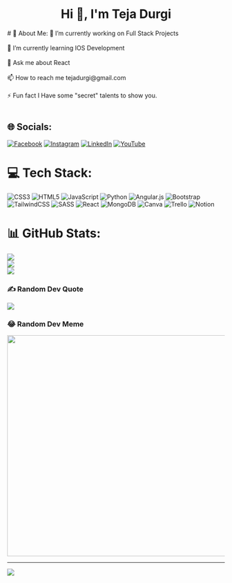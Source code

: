 
<h1 align="center">Hi 👋, I'm Teja Durgi</h1>
# 💫 About Me:
🔭 I’m currently working on Full Stack Projects<br><br>🌱 I’m currently learning IOS Development<br><br>💬 Ask me about React<br><br>📫 How to reach me tejadurgi@gmail.com<br><br>⚡ Fun fact I Have some "secret" talents to show you.<br><br>


## 🌐 Socials:
[![Facebook](https://img.shields.io/badge/Facebook-%231877F2.svg?logo=Facebook&logoColor=white)](https://facebook.com/DurgiTeja) [![Instagram](https://img.shields.io/badge/Instagram-%23E4405F.svg?logo=Instagram&logoColor=white)](https://instagram.com/tejadurgi) [![LinkedIn](https://img.shields.io/badge/LinkedIn-%230077B5.svg?logo=linkedin&logoColor=white)](https://linkedin.com/in/teja-durgi) [![YouTube](https://img.shields.io/badge/YouTube-%23FF0000.svg?logo=YouTube&logoColor=white)](https://youtube.com/@TejaDurgi) 

# 💻 Tech Stack:
![CSS3](https://img.shields.io/badge/css3-%231572B6.svg?style=flat&logo=css3&logoColor=white) ![HTML5](https://img.shields.io/badge/html5-%23E34F26.svg?style=flat&logo=html5&logoColor=white) ![JavaScript](https://img.shields.io/badge/javascript-%23323330.svg?style=flat&logo=javascript&logoColor=%23F7DF1E) ![Python](https://img.shields.io/badge/python-3670A0?style=flat&logo=python&logoColor=ffdd54) ![Angular.js](https://img.shields.io/badge/angular.js-%23E23237.svg?style=flat&logo=angularjs&logoColor=white) ![Bootstrap](https://img.shields.io/badge/bootstrap-%23563D7C.svg?style=flat&logo=bootstrap&logoColor=white) ![TailwindCSS](https://img.shields.io/badge/tailwindcss-%2338B2AC.svg?style=flat&logo=tailwind-css&logoColor=white) ![SASS](https://img.shields.io/badge/SASS-hotpink.svg?style=flat&logo=SASS&logoColor=white) ![React](https://img.shields.io/badge/react-%2320232a.svg?style=flat&logo=react&logoColor=%2361DAFB) ![MongoDB](https://img.shields.io/badge/MongoDB-%234ea94b.svg?style=flat&logo=mongodb&logoColor=white) ![Canva](https://img.shields.io/badge/Canva-%2300C4CC.svg?style=flat&logo=Canva&logoColor=white) ![Trello](https://img.shields.io/badge/Trello-%23026AA7.svg?style=flat&logo=Trello&logoColor=white) ![Notion](https://img.shields.io/badge/Notion-%23000000.svg?style=flat&logo=notion&logoColor=white)
# 📊 GitHub Stats:
![](https://github-readme-stats.vercel.app/api?username=TejaDurgi&theme=react&hide_border=false&include_all_commits=true&count_private=false)<br/>
![](https://github-readme-streak-stats.herokuapp.com/?user=TejaDurgi&theme=react&hide_border=false)<br/>
![](https://github-readme-stats.vercel.app/api/top-langs/?username=TejaDurgi&theme=react&hide_border=false&include_all_commits=true&count_private=false&layout=compact)

### ✍️ Random Dev Quote
![](https://quotes-github-readme.vercel.app/api?type=horizontal&theme=merko)

### 😂 Random Dev Meme
<img src="https://random-memer.herokuapp.com/" width="512px"/>

---
[![](https://visitcount.itsvg.in/api?id=TejaDurgi&icon=2&color=1)](https://visitcount.itsvg.in)

<!-- Proudly created with GPRM ( https://gprm.itsvg.in ) -->
